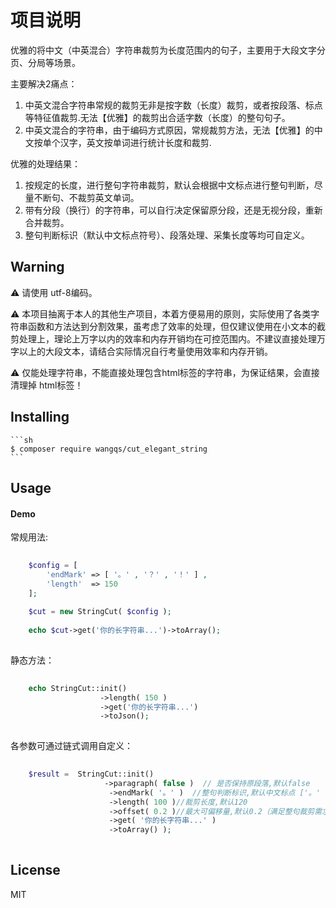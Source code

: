 # 项目说明

优雅的将中文（中英混合）字符串裁剪为长度范围内的句子，主要用于大段文字分页、分局等场景。

主要解决2痛点：

1. 中英文混合字符串常规的裁剪无非是按字数（长度）裁剪，或者按段落、标点等特征值裁剪.无法【优雅】的裁剪出合适字数（长度）的整句句子。
2. 中英文混合的字符串，由于编码方式原因，常规裁剪方法，无法【优雅】的中文按单个汉字，英文按单词进行统计长度和裁剪.

优雅的处理结果：

1. 按规定的长度，进行整句字符串裁剪，默认会根据中文标点进行整句判断，尽量不断句、不裁剪英文单词。
2. 带有分段（换行）的字符串，可以自行决定保留原分段，还是无视分段，重新合并裁剪。
3. 整句判断标识（默认中文标点符号）、段落处理、采集长度等均可自定义。

## Warning

:warning: 请使用 utf-8编码。

:warning:
本项目抽离于本人的其他生产项目，本着方便易用的原则，实际使用了各类字符串函数和方法达到分割效果，虽考虑了效率的处理，但仅建议使用在小文本的截剪处理上，理论上万字以内的效率和内存开销均在可控范围内。不建议直接处理万字以上的大段文本，请结合实际情况自行考量使用效率和内存开销。

:warning: 仅能处理字符串，不能直接处理包含html标签的字符串，为保证结果，会直接清理掉 html标签！

## Installing

    ```sh
    $ composer require wangqs/cut_elegant_string
    ```

## Usage

#### Demo

常规用法:

```php
    
    $config = [
		'endMark' => [ '。' , '？' , '！' ] ,
		'length'  => 150
	];
	
	$cut = new StringCut( $config );
    
    echo $cut->get('你的长字符串...')->toArray();
    
``` 

静态方法：

```php
    
    echo StringCut::init()
                    ->length( 150 )
                    ->get('你的长字符串...')
                    ->toJson();
    
``` 

各参数可通过链式调用自定义：

```php
    
    $result =  StringCut::init()
	                 ->paragraph( false )  // 是否保持原段落,默认false
	                  ->endMark( '。' )  //整句判断标识,默认中文标点 ['。' , '？' , '！']
	                  ->length( 100 )//裁剪长度,默认120
	                  ->offset( 0.2 )//最大可偏移量,默认0.2（满足整句裁剪需求）
	                  ->get( '你的长字符串...' )
	                  ->toArray() );
    
``` 

## License

MIT